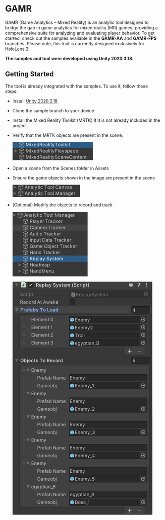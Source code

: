 # GAMR
GAMR (Game Analytics – Mixed Reality) is an analytic tool designed to bridge the gap in game analytics for mixed reality (MR) games, providing a comprehensive suite for analyzing and evaluating player behavior. To get started, check out the samples available in the **GAMR-AA** and **GAMR-FPS** branches. Please note, this tool is currently designed exclusively for HoloLens 2.

**The samples and tool were developed using Unity 2020.3.18.**

## Getting Started
The tool is already integrated with the samples. To use it, follow these steps:
- Install [Unity 2020.3.18](https://unity.com/releases/editor/archive)
- Clone the sample branch to your device
- Install the Mixed Reality Toolkit (MRTK) if it is not already included in the project.
- Verify that the MRTK objects are present in the scene.

  ![Alt_text](https://github.com/parisasrg/GAMR/blob/main/imgs/Screenshot%202024-07-23%20084432.png)

- Open a scene from the Scenes folder in Assets
- Ensure the game objects shown in the image are present in the scene

  ![Alt_text](https://github.com/parisasrg/GAMR/blob/main/imgs/Screenshot%202024-07-23%20084442.png)
  
- (Optional) Modify the objects to record and track

  ![Alt_text](https://github.com/parisasrg/GAMR/blob/main/imgs/Screenshot%202024-07-23%20084640.png)
  
  ![Alt_text](https://github.com/parisasrg/GAMR/blob/main/imgs/Screenshot%202024-07-23%20084735.png)
